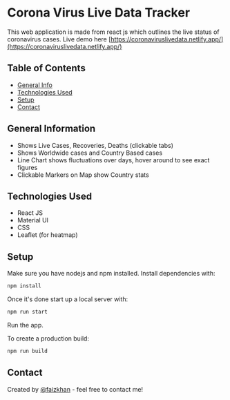 # Corona Virus Live Data Tracker

This web application is made from react js which outlines the live status of coronavirus cases. Live demo here [https://coronaviruslivedata.netlify.app/](https://coronaviruslivedata.netlify.app/)

## Table of Contents

- [General Info](#general-information)
- [Technologies Used](#technologies-used)
- [Setup](#setup)
- [Contact](#contact)

## General Information

- Shows Live Cases, Recoveries, Deaths (clickable tabs)
- Shows Worldwide cases and Country Based cases
- Line Chart shows fluctuations over days, hover around to see exact figures
- Clickable Markers on Map show Country stats

## Technologies Used

- React JS
- Material UI
- CSS
- Leaflet (for heatmap)

## Setup

Make sure you have nodejs and npm installed. Install dependencies with:

```bash
npm install

```

Once it's done start up a local server with:

```bash
npm run start
```

Run the app.

To create a production build:

```bash
npm run build
```

## Contact

Created by [@faizkhan](https://www.faizkhan.xyz/) - feel free to contact me!
